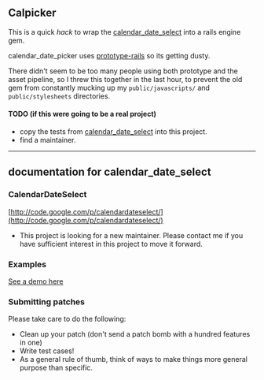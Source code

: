 ## Calpicker ##


This is a quick _hack_ to wrap the [calendar_date_select](https://github.com/timcharper/calendar_date_select) into a rails engine gem.

calendar_date_picker uses [prototype-rails](https://github.com/rails/prototype-rails) so its getting dusty.

There didn't seem to be too many people using both prototype and the asset pipeline, so I threw this together in the last hour, to prevent the old gem from constantly mucking up my `public/javascripts/` and `public/stylesheets` directories.

#### TODO (if this were going to be a real project) ####

* copy the tests from [calendar_date_select](https://github.com/timcharper/calendar_date_select) into this project.
* find a maintainer.

-----------

## documentation for calendar_date_select ##

### CalendarDateSelect ###

[http://code.google.com/p/calendardateselect/](http://code.google.com/p/calendardateselect/)

* This project is looking for a new maintainer. Please contact me if you have sufficient interest in this project to move it forward.

### Examples ###

[See a demo here](http://electronicholas.com/calendar)

### Submitting patches ###

Please take care to do the following:

* Clean up your patch (don't send a patch bomb with a hundred features in one)
* Write test cases!
* As a general rule of thumb, think of ways to make things more general purpose than specific. 